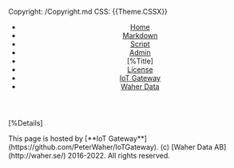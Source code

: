 Copyright: /Copyright.md
CSS: {{Theme.CSSX}}

<header>
<nav>

* [Home](/Index.md)
* [Markdown](/Markdown.md)
* [Script](/Script.md)
* [Admin](/Admin.md)
* [%Title]
* [License](/Copyright.md)
* [IoT Gateway](https://github.com/PeterWaher/IoTGateway)
* [Waher Data](http://waher.se/)

</nav>
</header>
<main>

[%Details]

</main>
<footer>
<span>
This page is hosted by [**IoT Gateway**](https://github.com/PeterWaher/IoTGateway). (c) [Waher Data AB](http://waher.se/) 2016-2022. All rights reserved.
</span>
</footer>
